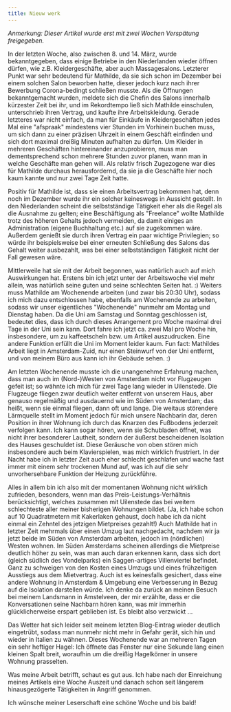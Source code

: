 ```yaml
---
title: Nieuw werk
---
```


*Anmerkung: Dieser Artikel wurde erst mit zwei Wochen Verspätung freigegeben.*

In der letzten Woche, also zwischen 8. und 14. März, wurde bekanntgegeben,
dass einige Betriebe in den Niederlanden wieder öffnen dürfen, wie z.B.
Kleidergeschäfte, aber auch Massagesalons.
Letzterer Punkt war sehr bedeutend für Mathilde,
da sie sich schon im Dezember bei einem solchen Salon beworben hatte,
dieser jedoch kurz nach ihrer Bewerbung Corona-bedingt schließen musste.
Als die Öffnungen bekanntgemacht wurden,
meldete sich die Chefin des Salons innerhalb kürzester Zeit bei ihr, und
im Rekordtempo ließ sich Mathilde einschulen,
unterschrieb ihren Vertrag,
und kaufte ihre Arbeitskleidung.
Gerade letzteres war nicht einfach, da man für Einkäufe in Kleidergeschäften
jedes Mal eine "afspraak" mindestens vier Stunden im Vorhinein buchen muss,
um sich dann zu einer präzisen Uhrzeit in einem Geschäft einfinden
und sich dort maximal dreißig Minuten aufhalten zu dürfen.
Um Kleider in mehreren Geschäften hintereinander anzuprobieren,
muss man dementsprechend schon mehrere Stunden zuvor planen,
wann man in welche Geschäfte man gehen will.
Als relativ frisch Zugezogene war dies für Mathilde durchaus herausfordernd,
da sie ja die Geschäfte hier noch kaum kannte und nur zwei Tage Zeit hatte.

Positiv für Mathilde ist, dass sie einen Arbeitsvertrag bekommen hat,
denn noch im Dezember wurde ihr ein solcher keineswegs in Aussicht gestellt.
In den Niederlanden scheint die selbstständige Tätigkeit
eher als die Regel als die Ausnahme zu gelten;
eine Beschäftigung als "Freelance" wollte Mathilde
trotz des höheren Gehalts jedoch vermeiden, 
da damit einiges an Administration (eigene Buchhaltung etc.)
auf sie zugekommen wäre.
Außerdem genießt sie durch ihren Vertrag
ein paar wichtige Privilegien; so würde ihr beispielsweise
bei einer erneuten Schließung des Salons das Gehalt weiter ausbezahlt,
was bei einer selbstständigen Tätigkeit nicht der Fall gewesen wäre.

Mittlerweile hat sie mit der Arbeit begonnen,
was natürlich auch auf mich Auswirkungen hat.
Erstens bin ich jetzt unter der Arbeitswoche viel mehr allein,
was natürlich seine guten und seine schlechten Seiten hat. :)
Weiters muss Mathilde am Wochenende arbeiten (und zwar bis 20:30 Uhr),
sodass ich mich dazu entschlossen habe, ebenfalls am Wochenende zu arbeiten,
sodass wir unser eigentliches "Wochenende" nunmehr am Montag und Dienstag haben.
Da die Uni am Samstag und Sonntag geschlossen ist, bedeutet dies,
dass ich durch dieses Arrangement pro Woche maximal drei Tage in der Uni sein kann.
Dort fahre ich jetzt ca. zwei Mal pro Woche hin,
insbesondere, um zu kaffeetscheln bzw. um Artikel auszudrucken.
Eine andere Funktion erfüllt die Uni im Moment leider kaum.
Fun fact: Mathildes Arbeit liegt in Amsterdam-Zuid,
nur einen Steinwurf von der Uni entfernt, und
von meinem Büro aus kann ich ihr Gebäude sehen. :)

Am letzten Wochenende musste ich die unangenehme Erfahrung machen,
dass man auch im (Nord-)Westen von Amsterdam nicht vor Flugzeugen gefeit ist;
so wähnte ich mich für zwei Tage lang wieder in Uilenstede.
Die Flugzeuge fliegen zwar deutlich weiter entfernt von unserem Haus,
aber genauso regelmäßig und ausdauernd wie im Süden von Amsterdam;
das heißt, wenn sie einmal fliegen, dann oft und lange.
Die weitaus störendere Lärmquelle stellt im Moment jedoch für mich
unsere Nachbarin dar, deren Position in ihrer Wohnung ich
durch das Knarzen des Fußbodens jederzeit verfolgen kann.
Ich kann sogar hören, wenn sie Schubladen öffnet, was
nicht ihrer besonderer Lautheit,
sondern der äußerst bescheidenen Isolation des Hauses geschuldet ist.
Diese Geräusche von oben stören mich insbesondere auch beim Klavierspielen,
was mich wirklich frustriert.
In der Nacht habe ich in letzter Zeit auch eher schlecht geschlafen und
wache fast immer mit einem sehr trockenen Mund auf,
was ich auf die sehr unvorhersehbare Funktion der Heizung zurückführe.

Alles in allem bin ich also mit der momentanen Wohnung nicht wirklich zufrieden,
besonders, wenn man das Preis-Leistungs-Verhältnis berücksichtigt,
welches zusammen mit Uilenstede
das bei weitem schlechteste aller meiner bisherigen Wohnungen bildet.
(Ja, ich habe schon auf 10 Quadratmetern mit Kakerlaken gehaust,
doch habe ich da nicht einmal ein Zehntel des jetzigen Mietpreises gezahlt!)
Auch Mathilde hat in letzter Zeit mehrmals über einen Umzug laut nachgedacht,
nachdem wir ja jetzt beide im Süden von Amsterdam arbeiten,
jedoch im (nördlichen) Westen wohnen.
Im Süden Amsterdams scheinen allerdings die Mietpreise deutlich höher zu sein,
was man auch daran erkennen kann, dass sich dort (gleich südlich des Vondelparks)
ein Saggen-artiges Villenviertel befindet.
Ganz zu schweigen von den Kosten
eines Umzugs und eines frühzeitigen Ausstiegs aus dem Mietvertrag.
Auch ist es keinesfalls gesichert, dass eine andere Wohnung in Amsterdam & Umgebung
eine Verbesserung in Bezug auf die Isolation darstellen würde.
Ich denke da zurück an meinen Besuch bei meinem Landsmann in Amstelveen,
der mir erzählte, dass er die Konversationen seine Nachbarn hören kann,
was mir immerhin glücklicherweise erspart geblieben ist.
Es bleibt also verzwickt ...

Das Wetter hat sich leider seit meinem letzten Blog-Eintrag
wieder deutlich eingetrübt, sodass man nunmehr nicht mehr in Gefahr gerät,
sich hin und wieder in Italien zu wähnen.
Dieses Wochenende war an mehreren Tagen ein sehr heftiger Hagel:
Ich öffnete das Fenster nur eine Sekunde lang einen kleinen Spalt breit,
woraufhin um die dreißig Hagelkörner in unsere Wohnung prasselten.

Was meine Arbeit betrifft, schaut es gut aus.
Ich habe nach der Einreichung meines Artikels eine Woche Auszeit und
danach schon seit längerem hinausgezögerte Tätigkeiten in Angriff genommen.

Ich wünsche meiner Leserschaft eine schöne Woche und bis bald!
